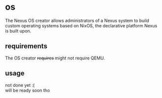 # os
The Nexus OS creator allows administrators of a Nexus system to build custom operating systems based on NixOS, the declarative platform Nexus is built upon.

## requirements
The OS creator ~~requires~~ might not require QEMU.

## usage
not done yet :( \
will be ready soon tho
